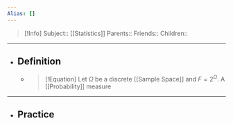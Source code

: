 ```yaml
---
Alias: []
---
```

> [!Info]
> Subject:: [[Statistics]]
> Parents:: 
> Friends:: 
> Children:: 
---
- ## Definition
	- > [!Equation]
	  > Let $\Omega$ be a discrete [[Sample Space]] and $F=2^\Omega$. A [[Probability]] measure 
---
- ## Practice